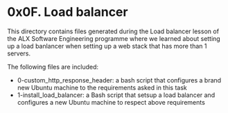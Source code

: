 # 0x0F. Load balancer

This directory contains files generated during the Load balancer lesson of the ALX Software Engineering programme where we
learned about setting up a load banlancer when setting up a web stack that has more than 1 servers.

The following files are included:

- 0-custom_http_response_header: a bash script that configures a brand new Ubuntu machine to the requirements asked in this task
- 1-install_load_balancer: a Bash script that setsup a load balancer and configures a new Ubuntu machine to respect above requirements
